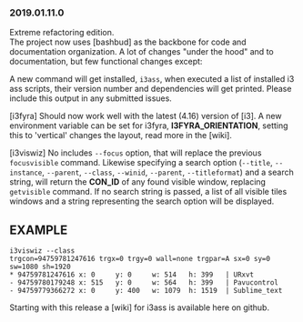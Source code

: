 ### 2019.01.11.0

Extreme refactoring edition.  
The project now uses [bashbud] as the backbone for code and documentation organization. A lot of changes "under the hood" and to documentation, but few functional changes except:  

A new command will get installed, `i3ass`, when executed a list of installed i3 ass scripts, their version number and dependencies will get printed. Please include this output in any submitted issues.

[i3fyra] Should now work well with the latest (4.16) version of [i3].
A new environment variable can be set for i3fyra, **I3FYRA_ORIENTATION**, setting this to 'vertical' changes the layout, read more in the [wiki].  

[i3viswiz] No includes `--focus` option, that will replace the previous `focusvisible` command. Likewise specifying a search option (`--title`, `--instance`, `--parent`, `--class`, `--winid`, `--parent`, `--titleformat`) and a search string, will return the **CON_ID** of any found visible window, replacing `getvisible` command. If no search string is passed, a list of all visible tiles windows and a string representing the search option will be displayed.

EXAMPLE
-------

```text
i3viswiz --class
trgcon=94759781247616 trgx=0 trgy=0 wall=none trgpar=A sx=0 sy=0 sw=1080 sh=1920
* 94759781247616 x: 0     y: 0     w: 514   h: 399   | URxvt
- 94759780179248 x: 515   y: 0     w: 564   h: 399   | Pavucontrol
- 94759779366272 x: 0     y: 400   w: 1079  h: 1519  | Sublime_text
```

Starting with this release a [wiki] for i3ass is available here on github.
